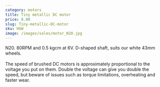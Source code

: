 ```yaml
---
category: motors
title: Tiny metallic DC motor
price: 8.00
slug: Tiny-metallic-DC-motor
sku: HGW
image: /images/sales/motor_N20.jpg
---
```

N20. 80RPM and 0.5 kgcm at 6V. D-shaped shaft, suits our white 43mm wheels.
<br><br>The speed of brushed DC motors is approximately proportional to the voltage you put on them. Double the voltage can give you double the speed, but beware of issues such as torque limitations, overheating and faster wear.
